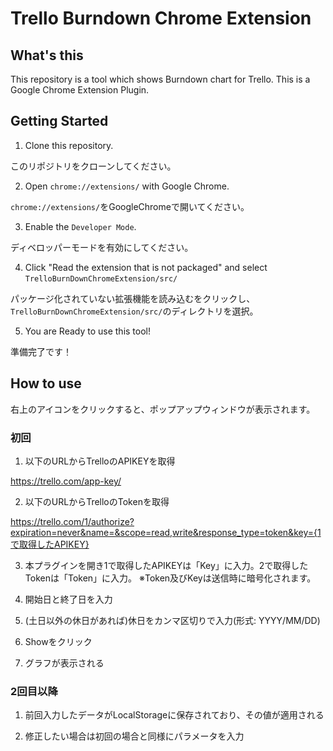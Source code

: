 # Trello Burndown Chrome Extension

## What's this

This repository is a tool which shows Burndown chart for Trello. This is a Google Chrome Extension Plugin.

## Getting Started

1. Clone this repository.

このリポジトリをクローンしてください。

2. Open `chrome://extensions/` with Google Chrome.

`chrome://extensions/`をGoogleChromeで開いてください。

3. Enable the `Developer Mode`.

ディベロッパーモードを有効にしてください。

4. Click "Read the extension that is not packaged" and select `TrelloBurnDownChromeExtension/src/`

パッケージ化されていない拡張機能を読み込むをクリックし、`TrelloBurnDownChromeExtension/src/`のディレクトリを選択。

5. You are Ready to use this tool!

準備完了です！

## How to use

右上のアイコンをクリックすると、ポップアップウィンドウが表示されます。

### 初回

1. 以下のURLからTrelloのAPIKEYを取得

https://trello.com/app-key/

2. 以下のURLからTrelloのTokenを取得

https://trello.com/1/authorize?expiration=never&name=&scope=read,write&response_type=token&key={1で取得したAPIKEY}

3. 本プラグインを開き1で取得したAPIKEYは「Key」に入力。2で取得したTokenは「Token」に入力。
※Token及びKeyは送信時に暗号化されます。

4. 開始日と終了日を入力

5. (土日以外の休日があれば)休日をカンマ区切りで入力(形式: YYYY/MM/DD)

6. Showをクリック

7. グラフが表示される

### 2回目以降

1. 前回入力したデータがLocalStorageに保存されており、その値が適用される

2. 修正したい場合は初回の場合と同様にパラメータを入力
